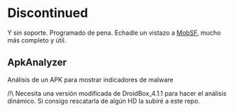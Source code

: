 # Discontinued
Y sin soporte. Programado de pena.
Echadle un vistazo a [MobSF](https://github.com/MobSF/Mobile-Security-Framework-MobSF), mucho más completo y útil.

## ApkAnalyzer
Análisis de un APK para mostrar indicadores de malware

/!\ Necesita una versión modificada de DroidBox_4.1.1 para hacer el análisis dinámico. Si consigo rescatarla de algún HD la subiré a este repo.
